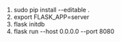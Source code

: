 1. sudo pip install --editable .
2. export FLASK_APP=server
3. flask initdb
4. flask run --host 0.0.0.0 --port 8080
